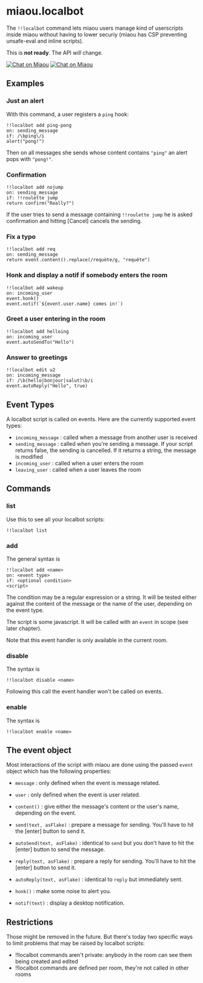 # miaou.localbot

The `!!localbot` command lets miaou users manage kind of userscripts inside miaou without
having to lower securiy (miaou has CSP preventing unsafe-eval and inline scripts).

This is **not ready**. The API *will* change.

[![Chat on Miaou](https://dystroy.org/miaou/static/shields/room-fr.svg?v=1)](https://dystroy.org/miaou/2851?localbot)
[![Chat on Miaou](https://dystroy.org/miaou/static/shields/room-en.svg?v=1)](https://dystroy.org/miaou/8?Javascript)

## Examples

### Just an alert

With this command, a user registers a `ping` hook:

	!!localbot add ping-pong
	on: sending_message
	if: /\bping\/i
	alert("pong!")

Then on all messages she sends whose content contains `"ping"` an alert pops with `"pong!"`.

### Confirmation

	!!localbot add nojump
	on: sending_message
	if: !!roulette jump
	return confirm("Really?")

If the user tries to send a message containing `!!roulette jump` he is asked confirmation and hitting [Cancel] cancels the sending.

### Fix a typo

	!!localbot add req
	on: sending_message
	return event.content().replace(/requète/g, "requête")

### Honk and display a notif if somebody enters the room

	!!localbot add wakeup
	on: incoming_user
	event.honk()
	event.notif(`${event.user.name} comes in!`)

### Greet a user entering in the room

	!!localbot add helloing
	on: incoming_user
	event.autoSendTo("Hello")

### Answer to greetings

	!!localbot edit u2
	on: incoming_message
	if: /\b(hello|bonjour|salut)\b/i
	event.autoReply("Hello", true)


## Event Types

A localbot script is called on events. Here are the currently supported event types:

* `incoming_message` : called when a message from another user is received
* `sending_message` : called when you're sending a message. If your script returns false, the sending is cancelled. If it returns a string, the message is modified
* `incoming_user` : called when a user enters the room
* `leaving_user` : called when a user leaves the room

## Commands

### list

Use this to see all your localbot scripts:

	!!localbot list

### add

The general syntax is

	!!localbot add <name>
	on: <event type>
	if: <optional condition>
	<script>

The condition may be a regular expression or a string. It will be tested either against the content of the message or the name of the user, depending on the event type.

The script is some javascript. It will be called with an `event` in scope (see later chapter).

Note that this event handler is only available in the current room.

### disable

The syntax is

	!!localbot disable <name>

Following this call the event handler won't be called on events.

### enable

The syntax is

	!!localbot enable <name>

## The event object

Most interactions of the script with miaou are done using the passed `event` object which has the following properties:

* `message` : only defined when the event is message related.

* `user` : only defined when the event is user related.

* `content()` : give either the message's content or the user's name, depending on the event.

* `send(text, asFlake)` : prepare a message for sending. You'll have to hit the [enter] button to send it.

* `autoSend(text, asFlake)` : identical to `send` but you don't have to hit the [enter] button to send the message.

* `reply(text, asFlake)` : prepare a reply for sending. You'll have to hit the [enter] button to send it.

* `autoReply(text, asFlake)` : identical to `reply` but immediately sent.

* `honk()` : make some noise to alert you.

* `notif(text)` : display a desktop notification.

## Restrictions

Those might be removed in the future. But there's today two specific ways to limit problems that may be raised by localbot scripts:

* !!localbot commands aren't private: anybody in the room can see them being created and edited
* !!localbot commands are defined per room, they're not called in other rooms
